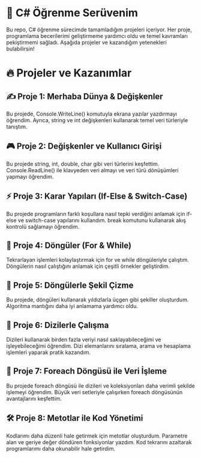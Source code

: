 # 🎯 C# Öğrenme Serüvenim
Bu repo, C# öğrenme sürecimde tamamladığım projeleri içeriyor. Her proje, programlama becerilerimi geliştirmeme yardımcı oldu ve temel kavramları pekiştirmemi sağladı. Aşağıda projeler ve kazandığım yetenekleri bulabilirsin!

# 🔥 Projeler ve Kazanımlar
## ✍️ Proje 1: Merhaba Dünya & Değişkenler
Bu projede, Console.WriteLine() komutuyla ekrana yazılar yazdırmayı öğrendim. Ayrıca, string ve int değişkenleri kullanarak temel veri türleriyle tanıştım.

## 🎮 Proje 2: Değişkenler ve Kullanıcı Girişi
Bu projede string, int, double, char gibi veri türlerini keşfettim. Console.ReadLine() ile klavyeden veri almayı ve veri türü dönüşümleri yapmayı öğrendim.

## ⚡ Proje 3: Karar Yapıları (If-Else & Switch-Case)
Bu projede programların farklı koşullara nasıl tepki verdiğini anlamak için if-else ve switch-case yapılarını kullandım. break komutunu kullanarak akış kontrolü sağlamayı öğrendim.

## 🔄 Proje 4: Döngüler (For & While)
Tekrarlayan işlemleri kolaylaştırmak için for ve while döngüleriyle çalıştım. Döngülerin nasıl çalıştığını anlamak için çeşitli örnekler geliştirdim.

## 🎨 Proje 5: Döngülerle Şekil Çizme
Bu projede, döngüleri kullanarak yıldızlarla üçgen gibi şekiller oluşturdum. Algoritma mantığını daha iyi anlamama yardımcı oldu.

## 🎯 Proje 6: Dizilerle Çalışma
Dizileri kullanarak birden fazla veriyi nasıl saklayabileceğimi ve işleyebileceğimi öğrendim. Dizi elemanlarını sıralama, arama ve hesaplama işlemleri yaparak pratik kazandım.

## 🔁 Proje 7: Foreach Döngüsü ile Veri İşleme
Bu projede foreach döngüsü ile dizileri ve koleksiyonları daha verimli şekilde işlemeyi öğrendim. Büyük veri setleriyle çalışırken foreach döngüsünün avantajlarını keşfettim.

## 🛠️ Proje 8: Metotlar ile Kod Yönetimi
Kodlarımı daha düzenli hale getirmek için metotlar oluşturdum. Parametre alan ve geriye değer döndüren fonksiyonlar yazdım. Kod tekrarını azaltarak programlarımı daha okunabilir hale getirdim.
